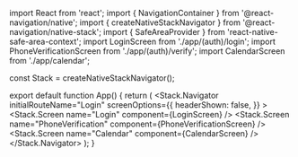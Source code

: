 import React from 'react';
import { NavigationContainer } from '@react-navigation/native';
import { createNativeStackNavigator } from '@react-navigation/native-stack';
import { SafeAreaProvider } from 'react-native-safe-area-context';
import LoginScreen from './app/(auth)/login';
import PhoneVerificationScreen from './app/(auth)/verify';
import CalendarScreen from './app/calendar';

const Stack = createNativeStackNavigator();

export default function App() {
  return (
    <SafeAreaProvider>
      <NavigationContainer>
        <Stack.Navigator
          initialRouteName="Login"
          screenOptions={{
            headerShown: false,
          }}
        >
          <Stack.Screen name="Login" component={LoginScreen} />
          <Stack.Screen name="PhoneVerification" component={PhoneVerificationScreen} />
          <Stack.Screen name="Calendar" component={CalendarScreen} />
        </Stack.Navigator>
      </NavigationContainer>
    </SafeAreaProvider>
  );
}

